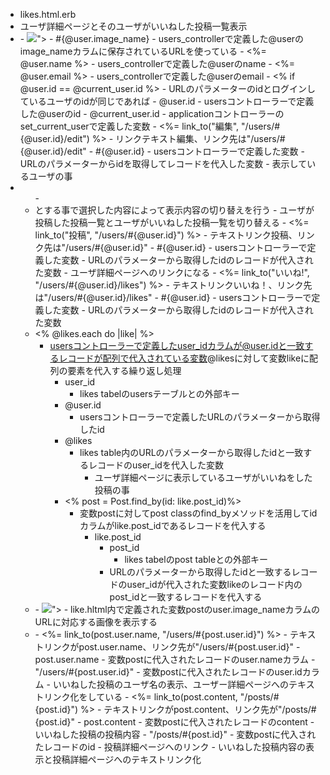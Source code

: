 - likes.html.erb
- ユーザ詳細ページとそのユーザがいいねした投稿一覧表示
- <div class="user">
  - <img src="<%= "/user_images/#{@user.image_name}" %>">
    - #{@user.image_name}
      - users_controllerで定義した@userのimage_nameカラムに保存されているURLを使っている
  - <%= @user.name %>
    - users_controllerで定義した@userのname
  - <%= @user.email %>
    - users_controllerで定義した@userのemail
  - <% if @user.id == @current_user.id %>
    - URLのパラメーターのidとログインしているユーザのidが同じであれば
      - @user.id
        - usersコントローラーで定義した@userのid
      - @current_user.id
        - applicationコントローラーのset_current_userで定義した変数
  - <%= link_to("編集", "/users/#{@user.id}/edit") %>
    - リンクテキスト編集、リンク先は"/users/#{@user.id}/edit"
      - #{@user.id}
        - usersコントローラーで定義した変数
          - URLのパラメーターからidを取得してレコードを代入した変数
            - 表示しているユーザの事
- <ul class="user-tabs">
  - <li class="active">とする事で選択した内容によって表示内容の切り替えを行う
    - ユーザが投稿した投稿一覧とユーザがいいねした投稿一覧を切り替える
  - <%= link_to("投稿", "/users/#{@user.id}") %>
    - テキストリンク投稿、リンク先は"/users/#{@user.id}"
      - #{@user.id}
        - usersコントローラーで定義した変数
          - URLのパラメーターから取得したidのレコードが代入された変数
            - ユーザ詳細ページへのリンクになる
  - <%= link_to("いいね!", "/users/#{@user.id}/likes") %>
    - テキストリンクいいね！、リンク先は"/users/#{@user.id}/likes"
      - #{@user.id}
        - usersコントローラーで定義した変数
          - URLのパラメーターから取得したidのレコードが代入された変数
- <% @likes.each do |like| %>
  - usersコントローラーで定義したuser_idカラムが@user.idと一致するレコードが配列で代入されている変数@likesに対して変数likeに配列の要素を代入する繰り返し処理
    - user_id
      - likes tabelのusersテーブルとの外部キー
    - @user.id
      - usersコントローラーで定義したURLのパラメーターから取得したid
    - @likes
      - likes table内のURLのパラメーターから取得したidと一致するレコードのuser_idを代入した変数
        - ユーザ詳細ページに表示しているユーザがいいねをした投稿の事
    - <% post = Post.find_by(id: like.post_id)%> 
      - 変数postに対してpost classのfind_byメソッドを活用してidカラムがlike.post_idであるレコードを代入する
        - like.post_id
          - post_id
            - likes tabelのpost tableとの外部キー
          - URLのパラメーターから取得したidと一致するレコードのuser_idが代入された変数likeのレコード内のpost_idと一致するレコードを代入する
- <div class="post-left">
  - <img src="<%= "/user_images/#{post.user.image_name}" %>">
    - like.hltml内で定義された変数postのuser.image_nameカラムのURLに対応する画像を表示する
- <div class="post-user-name">
  - <%= link_to(post.user.name, "/users/#{post.user.id}") %>
    - テキストリンクがpost.user.name、リンク先が"/users/#{post.user.id}"
      - post.user.name
         - 変数postに代入されたレコードのuser.nameカラム
      - "/users/#{post.user.id}"
        - 変数postに代入されたレコードのuser.idカラム
    - いいねした投稿のユーザ名の表示、ユーザー詳細ページへのテキストリンク化をしている
  - <%= link_to(post.content, "/posts/#{post.id}") %>
    - テキストリンクがpost.content、リンク先が"/posts/#{post.id}"
      - post.content
        - 変数postに代入されたレコードのcontent
          - いいねした投稿の投稿内容
      - "/posts/#{post.id}"
        - 変数postに代入されたレコードのid
          - 投稿詳細ページへのリンク
    - いいねした投稿内容の表示と投稿詳細ページへのテキストリンク化